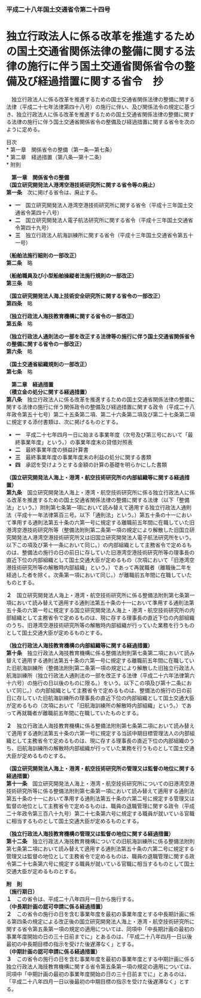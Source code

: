 ### 平成二十八年国土交通省令第二十四号  
# 独立行政法人に係る改革を推進するための国土交通省関係法律の整備に関する法律の施行に伴う国土交通省関係省令の整備及び経過措置に関する省令　抄  
　独立行政法人に係る改革を推進するための国土交通省関係法律の整備に関する法律（平成二十七年法律第四十八号）の施行に伴い、及び関係法令の規定に基づき、独立行政法人に係る改革を推進するための国土交通省関係法律の整備に関する法律の施行に伴う国土交通省関係省令の整備及び経過措置に関する省令を次のように定める。  
  
目次  
	* 第一章　関係省令の整備（第一条―第七条）  
	* 第二章　経過措置（第八条―第十二条）  
	* 附則  
  
&emsp;**第一章　関係省令の整備**  
**（国立研究開発法人港湾空港技術研究所に関する省令等の廃止）**  
**第一条**　次に掲げる省令は、廃止する。  
* **一**　国立研究開発法人港湾空港技術研究所に関する省令（平成十三年国土交通省令第四十八号）  
* **二**　国立研究開発法人電子航法研究所に関する省令（平成十三年国土交通省令第四十九号）  
* **三**　独立行政法人航海訓練所に関する省令（平成十三年国土交通省令第五十一号）  
  
**（船舶法施行細則の一部改正）**  
**第二条**　略  
  
**（船舶職員及び小型船舶操縦者法施行規則の一部改正）**  
**第三条**　略  
  
**（国立研究開発法人海上技術安全研究所に関する省令の一部改正）**  
**第四条**　略  
  
**（独立行政法人海技教育機構に関する省令の一部改正）**  
**第五条**　略  
  
**（独立行政法人通則法の一部を改正する法律等の施行に伴う国土交通省関係省令の整備に関する省令の一部改正）**  
**第六条**　略  
  
**（国土交通省組織規則の一部改正）**  
**第七条**　略  
  
&emsp;**第二章　経過措置**  
**（積立金の処分に関する経過措置）**  
**第八条**　独立行政法人に係る改革を推進するための国土交通省関係法律の整備に関する法律の施行に伴う関係政令の整備及び経過措置に関する政令（平成二十八年政令第五十七号）第二十五条第二項、第二十六条第二項及び第二十七条第二項に規定する添付書類は、次に掲げるものとする。  
* **一**　平成二十七年四月一日に始まる事業年度（次号及び第三号において「最終事業年度」という。）の事業年度末の貸借対照表  
* **二**　最終事業年度の損益計算書  
* **三**　最終事業年度の事業年度末の利益の処分に関する書類  
* **四**　承認を受けようとする金額の計算の基礎を明らかにした書類  
  
**（国立研究開発法人海上・港湾・航空技術研究所の内部組織等に関する経過措置）**  
**第九条**　国立研究開発法人海上・港湾・航空技術研究所に係る独立行政法人に係る改革を推進するための国土交通省関係法律の整備に関する法律（以下「整備法」という。）附則第七条第一項において読み替えて適用する独立行政法人通則法（平成十一年法律第百三号。以下「通則法」という。）第五十条の十一において準用する通則法第五十条の六第一号に規定する離職前五年間に在職していた旧港湾空港技術研究所等（整備法附則第二条第一項の規定により解散した旧国立研究開発法人港湾空港技術研究所又は旧国立研究開発法人電子航法研究所をいう。以下この項及び第十一条において同じ。）の内部組織として主務省令で定めるものは、整備法の施行の日の前日に存していた旧港湾空港技術研究所等の理事長の直近下位の内部組織として国土交通大臣が定めるもの（次項において「旧港湾空港技術研究所等の解散時内部組織」という。）であって再就職者（離職後二年を経過した者を除く。次条第一項において同じ。）が離職前五年間に在職していたものとする。  
  
**２**　国立研究開発法人海上・港湾・航空技術研究所に係る整備法附則第七条第一項において読み替えて適用する通則法第五十条の十一において準用する通則法第五十条の六第一号に規定する国立研究開発法人海上・港湾・航空技術研究所の内部組織として主務省令で定めるものは、現に存する理事長の直近下位の内部組織のうち、旧港湾空港技術研究所等の解散時内部組織が行っていた業務を行うものとして国土交通大臣が定めるものとする。  
  
**（独立行政法人海技教育機構の内部組織等に関する経過措置）**  
**第十条**　独立行政法人海技教育機構に係る整備法附則第七条第二項において読み替えて適用する通則法第五十条の六第一号に規定する離職前五年間に在職していた旧航海訓練所（整備法附則第二条第一項の規定により解散した旧独立行政法人航海訓練所（独立行政法人通則法の一部を改正する法律（平成二十六年法律第六十六号）の施行の日以後のものに限る。）をいう。以下この項及び第十二条において同じ。）の内部組織として主務省令で定めるものは、整備法の施行の日の前日に存していた旧航海訓練所の理事長の直近下位の内部組織として国土交通大臣が定めるもの（次項において「旧航海訓練所の解散時内部組織」という。）であって再就職者が離職前五年間に在職していたものとする。  
  
**２**　独立行政法人海技教育機構に係る整備法附則第七条第二項において読み替えて適用する通則法第五十条の六第一号に規定する当該中期目標管理法人の内部組織として主務省令で定めるものは、現に存する理事長の直近下位の内部組織のうち、旧航海訓練所の解散時内部組織が行っていた業務を行うものとして国土交通大臣が定めるものとする。  
  
**（国立研究開発法人海上・港湾・航空技術研究所の管理又は監督の地位に関する経過措置）**  
**第十一条**　国立研究開発法人海上・港湾・航空技術研究所についての旧港湾空港技術研究所等に係る整備法附則第七条第一項において読み替えて適用する通則法第五十条の十一において準用する通則法第五十条の六第二号に規定する管理又は監督の地位として主務省令で定めるものは、職員の退職管理に関する政令（平成二十年政令第三百八十九号）第二十七条第六号に規定する職員が就いている官職に相当するものとして国土交通大臣が定めるものとする。  
  
**（独立行政法人海技教育機構の管理又は監督の地位に関する経過措置）**  
**第十二条**　独立行政法人海技教育機構についての旧航海訓練所に係る整備法附則第七条第二項において読み替えて適用する通則法第五十条の六第二号に規定する管理又は監督の地位として主務省令で定めるものは、職員の退職管理に関する政令第二十七条第六号に規定する職員が就いている官職に相当するものとして国土交通大臣が定めるものとする。  
  
**附　則**  
**（施行期日）**  
**１**　この省令は、平成二十八年四月一日から施行する。  
**（中長期計画の認可申請に係る経過措置）**  
**２**　この省令の施行の日を含む事業年度を最初の事業年度とする中長期計画に係る第四条の規定による改正後の国立研究開発法人海上・港湾・航空技術研究所に関する省令第五条第一項の規定の適用については、同項中「中長期計画の最初の事業年度開始の日の三十日前までに」とあるのは、「平成二十八年四月一日以後最初の中長期目標の指示を受けた後遅滞なく」とする。  
**（中期計画の認可申請に係る経過措置）**  
**３**　この省令の施行の日を含む事業年度を最初の事業年度とする中期計画に係る独立行政法人海技教育機構に関する省令第五条第一項の規定の適用については、同項中「中期計画の最初の事業年度開始の日の三十日前までに」とあるのは、「平成二十八年四月一日以後最初の中期目標の指示を受けた後遅滞なく」とする。  
  
